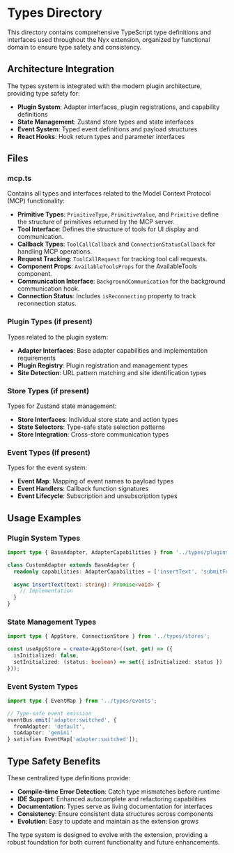 # Types Directory

This directory contains comprehensive TypeScript type definitions and interfaces used throughout the Nyx extension, organized by functional domain to ensure type safety and consistency.

## Architecture Integration

The types system is integrated with the modern plugin architecture, providing type safety for:
- **Plugin System**: Adapter interfaces, plugin registrations, and capability definitions
- **State Management**: Zustand store types and state interfaces
- **Event System**: Typed event definitions and payload structures
- **React Hooks**: Hook return types and parameter interfaces

## Files

### mcp.ts

Contains all types and interfaces related to the Model Context Protocol (MCP) functionality:

- **Primitive Types**: `PrimitiveType`, `PrimitiveValue`, and `Primitive` define the structure of primitives returned by the MCP server.
- **Tool Interface**: Defines the structure of tools for UI display and communication.
- **Callback Types**: `ToolCallCallback` and `ConnectionStatusCallback` for handling MCP operations.
- **Request Tracking**: `ToolCallRequest` for tracking tool call requests.
- **Component Props**: `AvailableToolsProps` for the AvailableTools component.
- **Communication Interface**: `BackgroundCommunication` for the background communication hook.
- **Connection Status**: Includes `isReconnecting` property to track reconnection status.

### Plugin Types (if present)

Types related to the plugin system:
- **Adapter Interfaces**: Base adapter capabilities and implementation requirements
- **Plugin Registry**: Plugin registration and management types
- **Site Detection**: URL pattern matching and site identification types

### Store Types (if present)

Types for Zustand state management:
- **Store Interfaces**: Individual store state and action types
- **State Selectors**: Type-safe state selection patterns
- **Store Integration**: Cross-store communication types

### Event Types (if present)

Types for the event system:
- **Event Map**: Mapping of event names to payload types
- **Event Handlers**: Callback function signatures
- **Event Lifecycle**: Subscription and unsubscription types

## Usage Examples

### Plugin System Types
```typescript
import type { BaseAdapter, AdapterCapabilities } from '../types/plugins';

class CustomAdapter extends BaseAdapter {
  readonly capabilities: AdapterCapabilities = ['insertText', 'submitForm'];
  
  async insertText(text: string): Promise<void> {
    // Implementation
  }
}
```

### State Management Types
```typescript
import type { AppStore, ConnectionStore } from '../types/stores';

const useAppStore = create<AppStore>((set, get) => ({
  isInitialized: false,
  setInitialized: (status: boolean) => set({ isInitialized: status })
}));
```

### Event System Types
```typescript
import type { EventMap } from '../types/events';

// Type-safe event emission
eventBus.emit('adapter:switched', { 
  fromAdapter: 'default', 
  toAdapter: 'gemini' 
} satisfies EventMap['adapter:switched']);
```

## Type Safety Benefits

These centralized type definitions provide:
- **Compile-time Error Detection**: Catch type mismatches before runtime
- **IDE Support**: Enhanced autocomplete and refactoring capabilities  
- **Documentation**: Types serve as living documentation for interfaces
- **Consistency**: Ensure consistent data structures across components
- **Evolution**: Easy to update and maintain as the extension grows

The type system is designed to evolve with the extension, providing a robust foundation for both current functionality and future enhancements. 